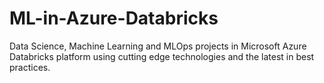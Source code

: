 # ML-in-Azure-Databricks
Data Science, Machine Learning and MLOps projects in Microsoft Azure Databricks platform using cutting edge technologies and the latest in best practices.
